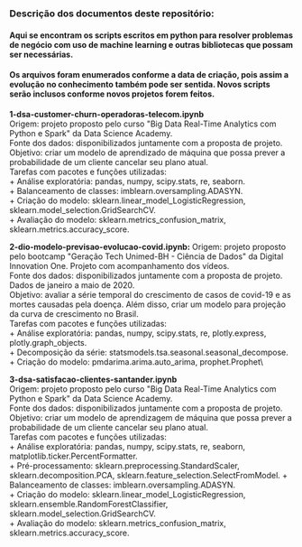 ### Descrição dos documentos deste repositório:
#### Aqui se encontram os scripts escritos em python para resolver problemas de negócio com uso de machine learning e outras bibliotecas que possam ser necessárias.
#### Os arquivos foram enumerados conforme a data de criação, pois assim a evolução no conhecimento também pode ser sentida. Novos scripts serão inclusos conforme novos projetos forem feitos.

**1-dsa-customer-churn-operadoras-telecom.ipynb**\
Origem: projeto proposto pelo curso "Big Data Real-Time Analytics com Python e Spark" da Data Science Academy.\
Fonte dos dados: disponibilizados juntamente com a proposta de projeto.
Objetivo: criar um modelo de aprendizado de máquina que possa prever a probabilidade de um cliente cancelar seu plano atual.\
Tarefas com pacotes e funções utilizadas:\
    + Análise exploratória: pandas, numpy, scipy.stats, re, seaborn.\
    + Balanceamento de classes: imblearn.oversampling.ADASYN.\
    + Criação do modelo: sklearn.linear_model_LogisticRegression, sklearn.model_selection.GridSearchCV.\
    + Avaliação do modelo: sklearn.metrics_confusion_matrix, sklearn.metrics.accuracy_score.
    
**2-dio-modelo-previsao-evolucao-covid.ipynb:**
Origem: projeto proposto pelo bootcamp "Geração Tech Unimed-BH - Ciência de Dados" da Digital Innovation One. Projeto com acompanhamento dos vídeos.\
Fonte dos dados: disponibilizados juntamente com a proposta de projeto. Dados de janeiro a maio de 2020.\
Objetivo: avaliar a série temporal do crescimento de casos de covid-19 e as mortes causadas pela doença. Além disso, criar um modelo para projeção da curva de crescimento no Brasil.\
Tarefas com pacotes e funções utilizadas:\
    + Análise exploratória: pandas, numpy, scipy.stats, re, plotly.express, plotly.graph_objects.\
    + Decomposição da série: statsmodels.tsa.seasonal.seasonal_decompose.\
    + Criação do modelo: pmdarima.arima.auto_arima, prophet.Prophet\

**3-dsa-satisfacao-clientes-santander.ipynb**\
Origem: projeto proposto pelo curso "Big Data Real-Time Analytics com Python e Spark" da Data Science Academy.\
Fonte dos dados: disponibilizados juntamente com a proposta de projeto.
Objetivo: criar um modelo de aprendizagem de máquina que possa prever a probabilidade de um cliente cancelar seu plano atual.\
Tarefas com pacotes e funções utilizadas:\
    + Análise exploratória: pandas, numpy, scipy.stats, re, seaborn, matplotlib.ticker.PercentFormatter.\
    + Pré-processamento: sklearn.preprocessing.StandardScaler, sklearn.decomposition.PCA, sklearn.feature_selection.SelectFromModel.
    + Balanceamento de classes: imblearn.oversampling.ADASYN.\
    + Criação do modelo: sklearn.linear_model_LogisticRegression, sklearn.ensemble.RandomForestClassifier, sklearn.model_selection.GridSearchCV.\
    + Avaliação do modelo: sklearn.metrics_confusion_matrix, sklearn.metrics.accuracy_score.

